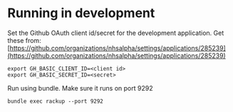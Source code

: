 # Running in development

Set the Github OAuth client id/secret for the development application. Get
these from:
[https://github.com/organizations/nhsalpha/settings/applications/285239](https://github.com/organizations/nhsalpha/settings/applications/285239)

```
export GH_BASIC_CLIENT_ID=<client id>
export GH_BASIC_SECRET_ID=<secret>
```

Run using bundle. Make sure it runs on port 9292
```
bundle exec rackup --port 9292
```

